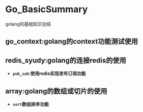 # Go_BasicSummary
golang的基础知识总结

## go_context:golang的context功能测试使用

## redis_syudy:golang的连接redis的使用
* **`pub_sub`:使用redis实现发布订阅功能**

## array:golang的数组或切片的使用
* **`sort`数组排序功能**